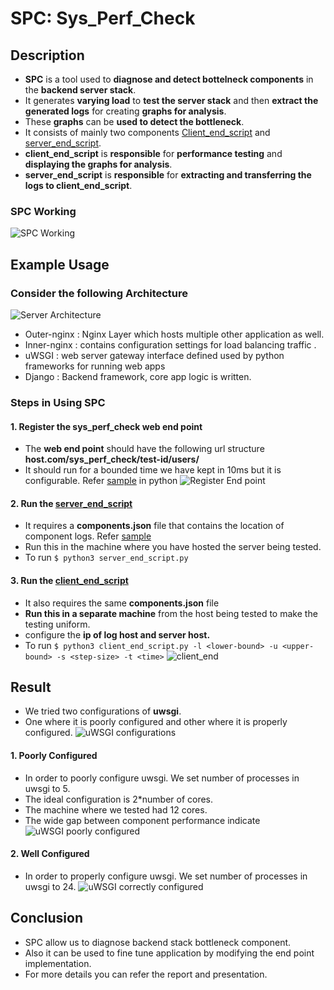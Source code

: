 # SPC: Sys_Perf_Check 
## Description
* **SPC** is a tool used to **diagnose and detect bottelneck components** in the **backend server stack**.
* It generates **varying load** to **test the server stack** and then **extract the generated logs** for creating **graphs for analysis**.
* These **graphs** can be **used to detect the bottleneck**.
* It consists of mainly two components [Client_end_script](https://github.com/jatin-jatin/SPC-Tool-To-Detect-System-Bottleneck/tree/main/client_end_script) and [server_end_script](https://github.com/jatin-jatin/SPC-Tool-To-Detect-System-Bottleneck/tree/main/server_end_script).
* **client_end_script** is **responsible** for **performance testing** and **displaying the graphs for analysis**. 
* **server_end_script** is **responsible** for **extracting and transferring the logs to client_end_script**.
### SPC Working
![SPC Working](https://github.com/jatin-jatin/SPC-Tool-To-Detect-System-Bottleneck/blob/main/pictures/SPC_Design.png)


## Example Usage

### Consider the following Architecture
![Server Architecture](https://github.com/jatin-jatin/SPC-Tool-To-Detect-System-Bottleneck/blob/main/pictures/architecture-new.png)
* Outer-nginx : Nginx Layer which hosts multiple other application as well.
* Inner-nginx : contains configuration settings for load balancing traffic .
* uWSGI : web server gateway interface defined used by python frameworks for running web apps
* Django : Backend framework, core app logic is written.

### Steps in Using SPC

#### 1. Register the sys_perf_check web end point
* The **web end point** should have the following url structure **host.com/sys_perf_check/test-id/users/**
* It should run for a bounded time we have kept in 10ms but it is configurable. Refer [sample](https://github.com/jatin-jatin/SPC-Tool-To-Detect-System-Bottleneck/blob/main/register_end_point/end_point_implementation.py) in python
![Register End point](https://github.com/jatin-jatin/SPC-Tool-To-Detect-System-Bottleneck/blob/main/pictures/endpoint.png)

#### 2. Run the **[server_end_script](https://github.com/jatin-jatin/SPC-Tool-To-Detect-System-Bottleneck/blob/main/server_end_script/server_end_script.py)**
* It requires a **components.json** file that contains the location of component logs. Refer [sample](https://github.com/jatin-jatin/SPC-Tool-To-Detect-System-Bottleneck/blob/main/server_end_script/components.json)
* Run this in the machine where you have hosted the server being tested.
* To run ```$ python3 server_end_script.py```

#### 3. Run the **[client_end_script](https://github.com/jatin-jatin/SPC-Tool-To-Detect-System-Bottleneck/blob/main/client_end_script/client_end_script.py)**
* It also requires the same **components.json** file
* **Run this in a separate machine** from the host being tested to make the testing uniform.
* configure the **ip of log host and server host.**
* To run ```$ python3 client_end_script.py -l <lower-bound> -u <upper-bound> -s <step-size> -t <time>```
![client_end](https://github.com/jatin-jatin/SPC-Tool-To-Detect-System-Bottleneck/blob/main/pictures/client_end.png)
<!-- **IMG** -->

## Result
* We tried two configurations of **uwsgi**. 
* One where it is poorly configured and other where it is properly configured.
![uWSGI configurations](https://github.com/jatin-jatin/SPC-Tool-To-Detect-System-Bottleneck/blob/main/pictures/uwsgi_config.png)
<!-- **IMG** -->
#### 1. Poorly Configured 
* In order to poorly configure uwsgi. We set number of processes in uwsgi to 5.
* The ideal configuration is 2*number of cores.
* The machine where we tested had 12 cores.
* The wide gap between component performance indicate 
![uWSGI poorly configured](https://github.com/jatin-jatin/SPC-Tool-To-Detect-System-Bottleneck/blob/main/pictures/poor_config.png)

#### 2. Well Configured 
* In order to properly configure uwsgi. We set number of processes in uwsgi to 24.
![uWSGI correctly configured](https://github.com/jatin-jatin/SPC-Tool-To-Detect-System-Bottleneck/blob/main/pictures/proper_config.png)

## Conclusion
* SPC allow us to diagnose backend stack bottleneck component.
* Also it can be used to fine tune application by modifying the end point implementation.
* For more details you can refer the report and presentation.
